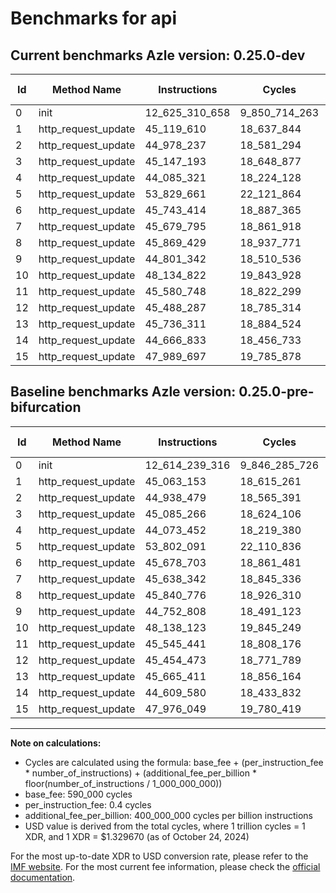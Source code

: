 # Benchmarks for api

## Current benchmarks Azle version: 0.25.0-dev

| Id  | Method Name         | Instructions   | Cycles        | USD           | USD/Million Calls | Change                               |
| --- | ------------------- | -------------- | ------------- | ------------- | ----------------- | ------------------------------------ |
| 0   | init                | 12_625_310_658 | 9_850_714_263 | $0.0130981992 | $13_098.19        | <font color="red">+11_071_342</font> |
| 1   | http_request_update | 45_119_610     | 18_637_844    | $0.0000247822 | $24.78            | <font color="red">+56_457</font>     |
| 2   | http_request_update | 44_978_237     | 18_581_294    | $0.0000247070 | $24.70            | <font color="red">+39_758</font>     |
| 3   | http_request_update | 45_147_193     | 18_648_877    | $0.0000247969 | $24.79            | <font color="red">+61_927</font>     |
| 4   | http_request_update | 44_085_321     | 18_224_128    | $0.0000242321 | $24.23            | <font color="red">+11_869</font>     |
| 5   | http_request_update | 53_829_661     | 22_121_864    | $0.0000294148 | $29.41            | <font color="red">+27_570</font>     |
| 6   | http_request_update | 45_743_414     | 18_887_365    | $0.0000251140 | $25.11            | <font color="red">+64_711</font>     |
| 7   | http_request_update | 45_679_795     | 18_861_918    | $0.0000250801 | $25.08            | <font color="red">+41_453</font>     |
| 8   | http_request_update | 45_869_429     | 18_937_771    | $0.0000251810 | $25.18            | <font color="red">+28_653</font>     |
| 9   | http_request_update | 44_801_342     | 18_510_536    | $0.0000246129 | $24.61            | <font color="red">+48_534</font>     |
| 10  | http_request_update | 48_134_822     | 19_843_928    | $0.0000263859 | $26.38            | <font color="green">-3_301</font>    |
| 11  | http_request_update | 45_580_748     | 18_822_299    | $0.0000250274 | $25.02            | <font color="red">+35_307</font>     |
| 12  | http_request_update | 45_488_287     | 18_785_314    | $0.0000249783 | $24.97            | <font color="red">+33_814</font>     |
| 13  | http_request_update | 45_736_311     | 18_884_524    | $0.0000251102 | $25.11            | <font color="red">+70_900</font>     |
| 14  | http_request_update | 44_666_833     | 18_456_733    | $0.0000245414 | $24.54            | <font color="red">+57_253</font>     |
| 15  | http_request_update | 47_989_697     | 19_785_878    | $0.0000263087 | $26.30            | <font color="red">+13_648</font>     |

## Baseline benchmarks Azle version: 0.25.0-pre-bifurcation

| Id  | Method Name         | Instructions   | Cycles        | USD           | USD/Million Calls |
| --- | ------------------- | -------------- | ------------- | ------------- | ----------------- |
| 0   | init                | 12_614_239_316 | 9_846_285_726 | $0.0130923107 | $13_092.31        |
| 1   | http_request_update | 45_063_153     | 18_615_261    | $0.0000247522 | $24.75            |
| 2   | http_request_update | 44_938_479     | 18_565_391    | $0.0000246858 | $24.68            |
| 3   | http_request_update | 45_085_266     | 18_624_106    | $0.0000247639 | $24.76            |
| 4   | http_request_update | 44_073_452     | 18_219_380    | $0.0000242258 | $24.22            |
| 5   | http_request_update | 53_802_091     | 22_110_836    | $0.0000294001 | $29.40            |
| 6   | http_request_update | 45_678_703     | 18_861_481    | $0.0000250795 | $25.07            |
| 7   | http_request_update | 45_638_342     | 18_845_336    | $0.0000250581 | $25.05            |
| 8   | http_request_update | 45_840_776     | 18_926_310    | $0.0000251657 | $25.16            |
| 9   | http_request_update | 44_752_808     | 18_491_123    | $0.0000245871 | $24.58            |
| 10  | http_request_update | 48_138_123     | 19_845_249    | $0.0000263876 | $26.38            |
| 11  | http_request_update | 45_545_441     | 18_808_176    | $0.0000250087 | $25.00            |
| 12  | http_request_update | 45_454_473     | 18_771_789    | $0.0000249603 | $24.96            |
| 13  | http_request_update | 45_665_411     | 18_856_164    | $0.0000250725 | $25.07            |
| 14  | http_request_update | 44_609_580     | 18_433_832    | $0.0000245109 | $24.51            |
| 15  | http_request_update | 47_976_049     | 19_780_419    | $0.0000263014 | $26.30            |

---

**Note on calculations:**

-   Cycles are calculated using the formula: base_fee + (per_instruction_fee \* number_of_instructions) + (additional_fee_per_billion \* floor(number_of_instructions / 1_000_000_000))
-   base_fee: 590_000 cycles
-   per_instruction_fee: 0.4 cycles
-   additional_fee_per_billion: 400_000_000 cycles per billion instructions
-   USD value is derived from the total cycles, where 1 trillion cycles = 1 XDR, and 1 XDR = $1.329670 (as of October 24, 2024)

For the most up-to-date XDR to USD conversion rate, please refer to the [IMF website](https://www.imf.org/external/np/fin/data/rms_sdrv.aspx).
For the most current fee information, please check the [official documentation](https://internetcomputer.org/docs/current/developer-docs/gas-cost#execution).
